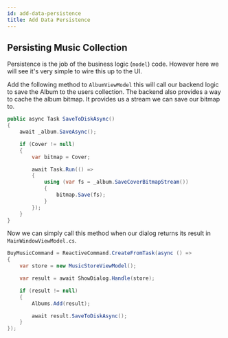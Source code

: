 ```yaml
---
id: add-data-persistence
title: Add Data Persistence
---
```


## Persisting Music Collection

Persistence is the job of the business logic \(`model`\) code. However here we will see it's very simple to wire this up to the UI.

Add the following method to `AlbumViewModel` this will call our backend logic to save the Album to the users collection. The backend also provides a way to cache the album bitmap. It provides us a stream we can save our bitmap to.

```csharp
public async Task SaveToDiskAsync()
{
    await _album.SaveAsync();

    if (Cover != null)
    {
        var bitmap = Cover;

        await Task.Run(() =>
        {
            using (var fs = _album.SaveCoverBitmapStream())
            {
                bitmap.Save(fs);
            }
        });
    }
}
```

Now we can simply call this method when our dialog returns its result in `MainWindowViewModel.cs`.

```csharp
BuyMusicCommand = ReactiveCommand.CreateFromTask(async () =>
{
    var store = new MusicStoreViewModel();

    var result = await ShowDialog.Handle(store);

    if (result != null)
    {
        Albums.Add(result);

        await result.SaveToDiskAsync();
    }
});
```
